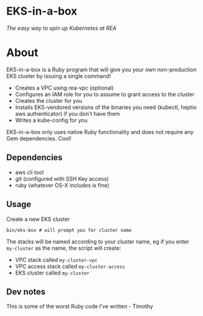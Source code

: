 # EKS-in-a-box
_The easy way to spin up Kubernetes at REA_

# About
EKS-in-a-box is a Ruby program that will give you your own non-production EKS cluster by issuing a single command!

* Creates a VPC using rea-vpc (optional)
* Configures an IAM role for you to assume to grant access to the cluster
* Creates the cluster for you
* Installs EKS-vendored versions of the binaries you need (kubectl, heptio aws authenticator) if you don't have them
* Writes a kube-config for you

EKS-in-a-box only uses native Ruby functionality and does not require any Gem dependencies. Cool!

## Dependencies
* aws cli tool
* git (configured with SSH Key access)
* ruby (whatever OS-X includes is fine)

## Usage
Create a new EKS cluster

`bin/eks-box # will prompt you for cluster name`

The stacks will be named according to your cluster name, eg if you enter `my-cluster` as the name, the script will create:

* VPC stack called `my-cluster-vpc`
* VPC access stack called `my-cluster-access`
* EKS cluster called `my-cluster`

## Dev notes
This is some of the worst Ruby code I've written - Timothy
